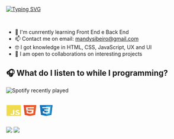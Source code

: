 [![Typing SVG](https://readme-typing-svg.herokuapp.com/?color=000066&size=40&center=true&vCenter=true&width=1000&lines=Olá,+bem-vindo(a)+ao+meu+perfil!+👋;Me+chamo+Amanda+Ribeiro+:%29)](https://git.io/typing-svg)

<br>

- 🌱 I'm cunrrently learning Front End e Back End
- 📫 Contact me on email: mandysibeiro@gmail.com
- 🤓 I got knowledge in HTML, CSS, JavaScript, UX and UI
- 🤝 I am open to collaborations on interesting projects


🎧 What do I listen to while I programming?
  ----------------------------
 ![Spotify recently played](https://spotify-recently-played-readme.vercel.app/api?user=2xxue1r6lw0akdzmpwyar0rwd&width=600)

<div style="display: inline_block"><br>
  <img align="center" alt="Rafa-Js" height="30" width="40" src="https://raw.githubusercontent.com/devicons/devicon/master/icons/javascript/javascript-plain.svg">
  <img align="center" alt="Rafa-HTML" height="30" width="40" src="https://raw.githubusercontent.com/devicons/devicon/master/icons/html5/html5-original.svg">
  <img align="center" alt="Rafa-CSS" height="30" width="40" src="https://raw.githubusercontent.com/devicons/devicon/master/icons/css3/css3-original.svg">
</div>
  
  ##
 
<div> 
  <a href = "mailto:mandysibeiro@gmail.com"><img src="https://img.shields.io/badge/-Gmail-%23333?style=for-the-badge&logo=gmail&logoColor=white" target="_blank"></a>
  <a href="https://www.linkedin.com/in/amanda-ribeiro-6456b2245/" target="_blank"><img src="https://img.shields.io/badge/-LinkedIn-%230077B5?style=for-the-badge&logo=linkedin&logoColor=white" target="_blank"></a> 
</div>


